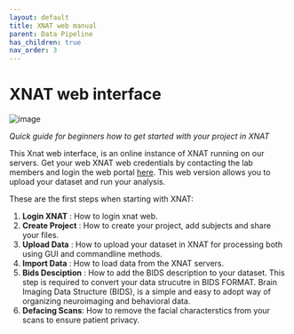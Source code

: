 ```yaml
---
layout: default
title: XNAT web manual
parent: Data Pipeline
has_children: true
nav_order: 3
---
```


# XNAT web interface


![image](https://user-images.githubusercontent.com/40626584/200375125-744e7633-ecd2-41eb-b602-e5a25528e872.png)

_Quick guide for beginners how to get started with your project in XNAT_

This Xnat web interface, is an online instance of XNAT running on our servers. Get your web XNAT web credentials by contacting the lab members and login the web portal [here](https://xnat.tumnic.mgruber.eu/). This web version allows you to upload your dataset and run your analysis. 

These are the first steps when starting with XNAT:
1. **Login XNAT** : How to login xnat web.
2. **Create Project** : How to create your project, add subjects and share your files.
3. **Upload Data** : How to upload your dataset in XNAT for processing both using GUI and commandline methods.
4. **Import Data** : How to load data from the XNAT servers.
5. **Bids Desciption** : How to add the BIDS description to your dataset. This step is required to convert your data strucutre in BIDS FORMAT. Brain Imaging Data Structure (BIDS), is a simple and easy to adopt way of organizing neuroimaging and behavioral data.
6. **Defacing Scans**: How to remove the facial characterstics from your scans to ensure patient privacy.



